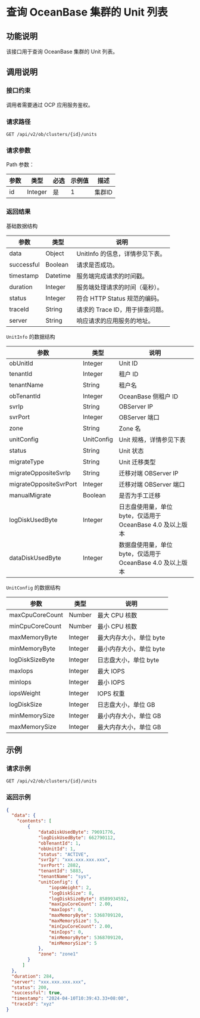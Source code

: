 # 查询 OceanBase 集群的 Unit 列表

## 功能说明

该接口用于查询 OceanBase 集群的 Unit 列表。

## 调用说明

### 接口约束

调用者需要通过 OCP 应用服务鉴权。

### 请求路径

`GET /api/v2/ob/clusters/{id}/units`

### 请求参数

Path 参数：

|  参数  |  类型  |  必选  | 示例值 |  描述  |
|----|----|----|-----|----|
|  id  |  Integer  |  是  | 1   |  集群ID  |

### 返回结果

基础数据结构

|  参数  |  类型  | 说明                               |
|----|----|----------------------------------|
|  data  |  Object  | UnitInfo 的信息，详情参见下表。 |
|  successful  |  Boolean | 请求是否成功。                          |
|  timestamp |  Datetime  | 服务端完成请求的时间戳。                     |
|  duration |  Integer  | 服务端处理请求的时间（毫秒）。                  |
|  status |  Integer  | 符合 HTTP Status 规范的编码。            |
|  traceId |  String  | 请求的 Trace ID，用于排查问题。             |
|  server  |  String  | 响应请求的应用服务的地址。                    |

`UnitInfo` 的数据结构

|  参数  |  类型  |  说明  |
|----|----|----|
|  obUnitId  |  Integer  |  Unit ID  |
|  tenantId  |  Integer  |  租户 ID  |
|  tenantName  |  String  |  租户名  |
|  obTenantId  |  Integer  |  OceanBase 侧租户 ID  |
|  svrIp  |  String  |  OBServer IP  |
|  svrPort  |  Integer  |  OBServer 端口  |
|  zone  |  String  |  Zone 名  |
|  unitConfig  |  UnitConfig  |  Unit 规格，详情参见下表  |
|  status  |  String  |  Unit 状态  |
|  migrateType  |  String  |  Unit 迁移类型  |
|  migrateOppositeSvrIp  |  String  |  迁移对端 OBServer IP  |
|  migrateOppositeSvrPort  |  Integer  |  迁移对端 OBServer 端口  |
|  manualMigrate  |  Boolean  |  是否为手工迁移  |
|  logDiskUsedByte  |  Integer  |  日志盘使用量，单位 byte，仅适用于 OceanBase 4.0 及以上版本  |
|  dataDiskUsedByte  |  Integer  |  数据盘使用量，单位 byte，仅适用于 OceanBase 4.0 及以上版本  |

`UnitConfig` 的数据结构

|  参数  |  类型  |  说明  |
|----|----|----|
|  maxCpuCoreCount  |  Number  |  最大 CPU 核数  |
|  minCpuCoreCount  |  Number  |  最小 CPU 核数  |
|  maxMemoryByte  |  Integer  |  最大内存大小，单位 byte  |
|  minMemoryByte  |  Integer  |  最小内存大小，单位 byte  |
|  logDiskSizeByte  |  Integer  |  日志盘大小，单位 byte  |
|  maxIops  |  Integer  |  最大 IOPS  |
|  minIops  |  Integer  |  最小 IOPS  |
|  iopsWeight  |  Integer  |  IOPS 权重  |
|  logDiskSize  |  Integer  |  日志盘大小，单位 GB  |
|  minMemorySize  |  Integer  |  最小内存大小，单位 GB  |
|  maxMemorySize  |  Integer  |  最大内存大小，单位 GB  |

## 示例

### 请求示例

`GET /api/v2/ob/clusters/{id}/units`

### 返回示例

```JSON
{
  "data": {
    "contents": [
        {
            "dataDiskUsedByte": 79691776,
            "logDiskUsedByte": 662790112,
            "obTenantId": 1,
            "obUnitId": 1,
            "status": "ACTIVE",
            "svrIp": "xxx.xxx.xxx.xxx",
            "svrPort": 2882,
            "tenantId": 5883,
            "tenantName": "sys",
            "unitConfig": {
                "iopsWeight": 2,
                "logDiskSize": 8,
                "logDiskSizeByte": 8589934592,
                "maxCpuCoreCount": 2.00,
                "maxIops": 0,
                "maxMemoryByte": 5368709120,
                "maxMemorySize": 5,
                "minCpuCoreCount": 2.00,
                "minIops": 0,
                "minMemoryByte": 5368709120,
                "minMemorySize": 5
            },
            "zone": "zone1"
        }
      ]
  },
  "duration": 284,
  "server": "xxx.xxx.xxx.xxx",
  "status": 200,
  "successful": true,
  "timestamp": "2024-04-10T10:39:43.33+08:00",
  "traceId": "xyz"
}
```

